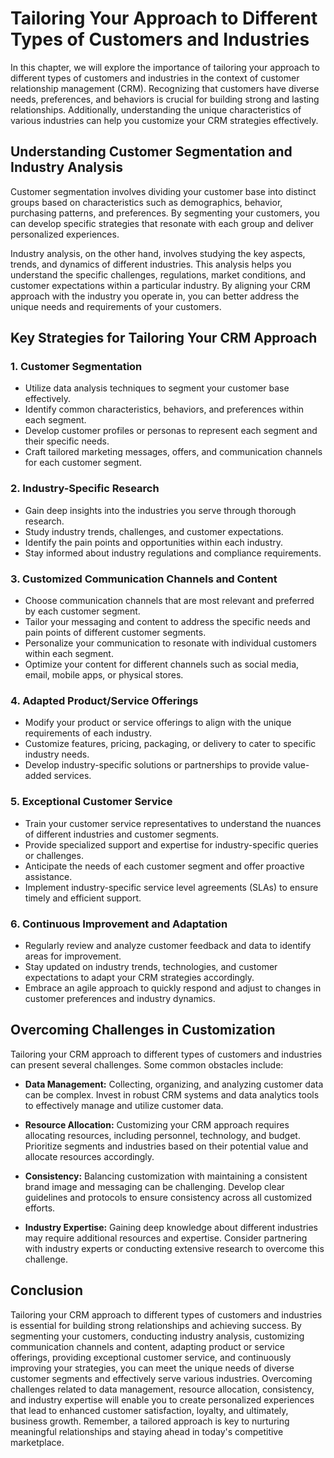 Tailoring Your Approach to Different Types of Customers and Industries
===============================================================================

In this chapter, we will explore the importance of tailoring your approach to different types of customers and industries in the context of customer relationship management (CRM). Recognizing that customers have diverse needs, preferences, and behaviors is crucial for building strong and lasting relationships. Additionally, understanding the unique characteristics of various industries can help you customize your CRM strategies effectively.

Understanding Customer Segmentation and Industry Analysis
---------------------------------------------------------

Customer segmentation involves dividing your customer base into distinct groups based on characteristics such as demographics, behavior, purchasing patterns, and preferences. By segmenting your customers, you can develop specific strategies that resonate with each group and deliver personalized experiences.

Industry analysis, on the other hand, involves studying the key aspects, trends, and dynamics of different industries. This analysis helps you understand the specific challenges, regulations, market conditions, and customer expectations within a particular industry. By aligning your CRM approach with the industry you operate in, you can better address the unique needs and requirements of your customers.

Key Strategies for Tailoring Your CRM Approach
----------------------------------------------

### 1. **Customer Segmentation**

* Utilize data analysis techniques to segment your customer base effectively.
* Identify common characteristics, behaviors, and preferences within each segment.
* Develop customer profiles or personas to represent each segment and their specific needs.
* Craft tailored marketing messages, offers, and communication channels for each customer segment.

### 2. **Industry-Specific Research**

* Gain deep insights into the industries you serve through thorough research.
* Study industry trends, challenges, and customer expectations.
* Identify the pain points and opportunities within each industry.
* Stay informed about industry regulations and compliance requirements.

### 3. **Customized Communication Channels and Content**

* Choose communication channels that are most relevant and preferred by each customer segment.
* Tailor your messaging and content to address the specific needs and pain points of different customer segments.
* Personalize your communication to resonate with individual customers within each segment.
* Optimize your content for different channels such as social media, email, mobile apps, or physical stores.

### 4. **Adapted Product/Service Offerings**

* Modify your product or service offerings to align with the unique requirements of each industry.
* Customize features, pricing, packaging, or delivery to cater to specific industry needs.
* Develop industry-specific solutions or partnerships to provide value-added services.

### 5. **Exceptional Customer Service**

* Train your customer service representatives to understand the nuances of different industries and customer segments.
* Provide specialized support and expertise for industry-specific queries or challenges.
* Anticipate the needs of each customer segment and offer proactive assistance.
* Implement industry-specific service level agreements (SLAs) to ensure timely and efficient support.

### 6. **Continuous Improvement and Adaptation**

* Regularly review and analyze customer feedback and data to identify areas for improvement.
* Stay updated on industry trends, technologies, and customer expectations to adapt your CRM strategies accordingly.
* Embrace an agile approach to quickly respond and adjust to changes in customer preferences and industry dynamics.

Overcoming Challenges in Customization
--------------------------------------

Tailoring your CRM approach to different types of customers and industries can present several challenges. Some common obstacles include:

* **Data Management:** Collecting, organizing, and analyzing customer data can be complex. Invest in robust CRM systems and data analytics tools to effectively manage and utilize customer data.

* **Resource Allocation:** Customizing your CRM approach requires allocating resources, including personnel, technology, and budget. Prioritize segments and industries based on their potential value and allocate resources accordingly.

* **Consistency:** Balancing customization with maintaining a consistent brand image and messaging can be challenging. Develop clear guidelines and protocols to ensure consistency across all customized efforts.

* **Industry Expertise:** Gaining deep knowledge about different industries may require additional resources and expertise. Consider partnering with industry experts or conducting extensive research to overcome this challenge.

Conclusion
----------

Tailoring your CRM approach to different types of customers and industries is essential for building strong relationships and achieving success. By segmenting your customers, conducting industry analysis, customizing communication channels and content, adapting product or service offerings, providing exceptional customer service, and continuously improving your strategies, you can meet the unique needs of diverse customer segments and effectively serve various industries. Overcoming challenges related to data management, resource allocation, consistency, and industry expertise will enable you to create personalized experiences that lead to enhanced customer satisfaction, loyalty, and ultimately, business growth. Remember, a tailored approach is key to nurturing meaningful relationships and staying ahead in today's competitive marketplace.
